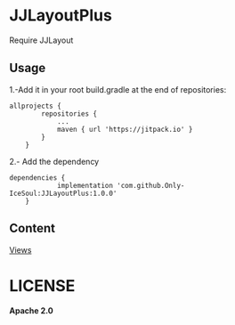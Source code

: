 # JJLayoutPlus

Require JJLayout

## Usage

1.-Add it in your root build.gradle at the end of repositories:
```
allprojects {
		repositories {
			...
			maven { url 'https://jitpack.io' }
		}
	}
```
2.- Add the dependency
```
dependencies {
	        implementation 'com.github.Only-IceSoul:JJLayoutPlus:1.0.0'
	}
```

## Content

[Views](./views.md)

# LICENSE 

**Apache 2.0**